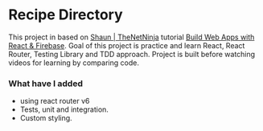 # Recipe Directory

This project in based on [Shaun | TheNetNinja](https://www.youtube.com/TheNetNinja) tutorial [Build Web Apps with React & Firebase](https://www.udemy.com/course/build-web-apps-with-react-firebase/).
Goal of this project is practice and learn React, React Router, Testing Library and TDD approach. Project is built before watching videos for learning by comparing code.

### What have I added

- using react router v6
- Tests, unit and integration.
- Custom styling.
